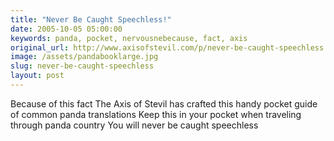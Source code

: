 ```yaml
---
title: "Never Be Caught Speechless!"
date: 2005-10-05 05:00:00
keywords: panda, pocket, nervousnebecause, fact, axis
original_url: http://www.axisofstevil.com/p/never-be-caught-speechless
image: /assets/pandabooklarge.jpg
slug: never-be-caught-speechless
layout: post
---
```


Because of this fact The Axis of Stevil has crafted this handy pocket guide of common panda translations Keep this in your pocket when traveling through panda country You will never be caught speechless

